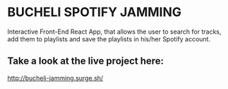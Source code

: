 
# BUCHELI SPOTIFY JAMMING

Interactive Front-End React App, that allows the user to search for tracks, add them to playlists and save the playlists in his/her Spotify account.

## Take a look at the live project here:

http://bucheli-jamming.surge.sh/

